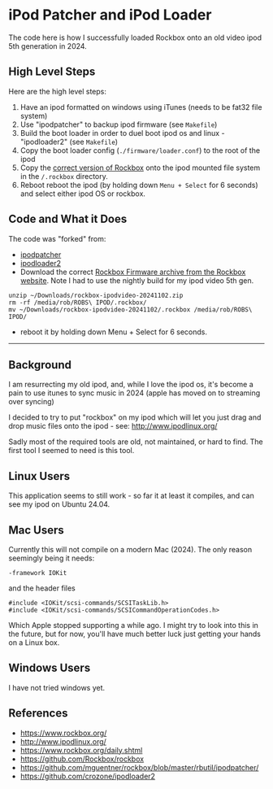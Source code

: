 # iPod Patcher and iPod Loader

The code here is how I successfully loaded Rockbox onto an old video ipod 5th 
generation in 2024.

## High Level Steps

Here are the high level steps:

1. Have an ipod formatted on windows using iTunes (needs to be fat32 file system)
1. Use "ipodpatcher" to backup ipod firmware (see `Makefile`)
1. Build the boot loader in order to duel boot ipod os and linux - "ipodloader2" (see `Makefile`)
1. Copy the boot loader config (`./firmware/loader.conf`) to the root of the ipod
1. Copy the [correct version of Rockbox](https://www.rockbox.org/daily.shtml) 
onto the ipod mounted file system in the `/.rockbox` directory.
1. Reboot reboot the ipod (by holding down `Menu + Select` for 6 seconds) and select
either ipod OS or rockbox.

## Code and What it Does

The code was "forked" from:

- [ipodpatcher](https://github.com/mguentner/rockbox/blob/master/rbutil/ipodpatcher/)
- [ipodloader2](https://github.com/crozone/ipodloader2)
- Download the correct [Rockbox Firmware archive from the Rockbox website](https://www.rockbox.org/download/byhand.cgi). Note I had to use the nightly build for my ipod video 5th gen.

```
unzip ~/Downloads/rockbox-ipodvideo-20241102.zip
rm -rf /media/rob/ROBS\ IPOD/.rockbox/
mv ~/Downloads/rockbox-ipodvideo-20241102/.rockbox /media/rob/ROBS\ IPOD/
```

- reboot it by holding down Menu + Select for 6 seconds.

--- 

## Background

I am resurrecting my old ipod, and, while I love the ipod os, it's become a pain
to use itunes to sync music in 2024 (apple has moved on to streaming over
syncing)

I decided to try to put "rockbox" on my ipod which will let you just drag and
drop music files onto the ipod - see: http://www.ipodlinux.org/

Sadly most of the required tools are old, not maintained, or hard to find. The
first tool I seemed to need is this tool.

## Linux Users

This application seems to still work - so far it at least it compiles, and can
see my ipod on Ubuntu 24.04.

## Mac Users

Currently this will not compile on a modern Mac (2024). The only reason 
seemingly being it needs:

```
-framework IOKit
```

and the header files

```
#include <IOKit/scsi-commands/SCSITaskLib.h>
#include <IOKit/scsi-commands/SCSICommandOperationCodes.h>
```

Which Apple stopped supporting a while ago. I might try to look into this in
the future, but for now, you'll have much better luck just getting your hands
on a Linux box.

## Windows Users

I have not tried windows yet.

## References

- https://www.rockbox.org/
- http://www.ipodlinux.org/
- https://www.rockbox.org/daily.shtml
- https://github.com/Rockbox/rockbox
- https://github.com/mguentner/rockbox/blob/master/rbutil/ipodpatcher/
- https://github.com/crozone/ipodloader2

